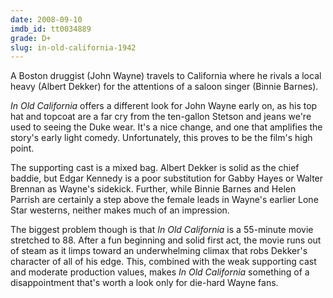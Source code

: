 ```yaml
---
date: 2008-09-10
imdb_id: tt0034889
grade: D+
slug: in-old-california-1942
---
```


A Boston druggist (John Wayne) travels to California where he rivals a local heavy (Albert Dekker) for the attentions of a saloon singer (Binnie Barnes).

_In Old California_ offers a different look for John Wayne early on, as his top hat and topcoat are a far cry from the ten-gallon Stetson and jeans we're used to seeing the Duke wear. It's a nice change, and one that amplifies the story's early light comedy. Unfortunately, this proves to be the film's high point.

The supporting cast is a mixed bag. Albert Dekker is solid as the chief baddie, but Edgar Kennedy is a poor substitution for Gabby Hayes or Walter Brennan as Wayne's sidekick. Further, while Binnie Barnes and Helen Parrish are certainly a step above the female leads in Wayne's earlier Lone Star westerns, neither makes much of an impression.

The biggest problem though is that _In Old California_ is a 55-minute movie stretched to 88. After a fun beginning and solid first act, the movie runs out of steam as it limps toward an underwhelming climax that robs Dekker's character of all of his edge. This, combined with the weak supporting cast and moderate production values, makes _In Old California_ something of a disappointment that's worth a look only for die-hard Wayne fans.
